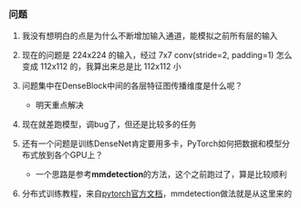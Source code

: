 ### 问题
1. 我没有想明白的点是为什么不断增加输入通道，能模拟之前所有层的输入  
2. 现在的问题是 224x224 的输入，经过 7x7 conv(stride=2, padding=1) 怎么变成 112x112 的，我算出来总是比 112x112 小  
3. 问题集中在DenseBlock中间的各层特征图传播维度是什么呢？  
    - 明天重点解决

5. 现在就差跑模型，调bug了，但还是比较多的任务

4. 还有一个问题是训练DenseNet肯定要用多卡，PyTorch如何把数据和模型分布式放到各个GPU上？
    - 一个思路是参考**mmdetection**的方法，这个之前跑过了，算是比较顺利

5. 分布式训练教程，来自[pytorch官方文档](https://pytorch.org/docs/stable/distributed.html#launch-utility)，mmdetection做法就是从这里来的
    
